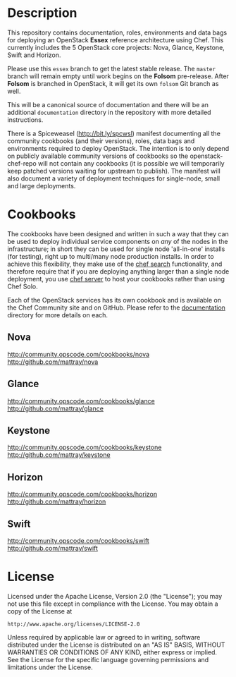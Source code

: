 Description
===========
This repository contains documentation, roles, environments and data bags for deploying an OpenStack **Essex** reference architecture using Chef. This currently includes the 5 OpenStack core projects: Nova, Glance, Keystone, Swift and Horizon.

Please use this `essex` branch to get the latest stable release. The `master` branch will remain empty until work begins on the **Folsom** pre-release. After **Folsom** is branched in OpenStack, it will get its own `folsom` Git branch as well.

This will be a canonical source of documentation and there will be an additional `documentation` directory in the repository with more detailed instructions.

There is a Spiceweasel (http://bit.ly/spcwsl) manifest documenting all the community cookbooks (and their versions), roles, data bags and environments required to deploy OpenStack. The intention is to only depend on publicly available community versions of cookbooks so the openstack-chef-repo will not contain any cookbooks (it is possible we will temporarily keep patched versions waiting for upstream to publish). The manifest will also document a variety of deployment techniques for single-node, small and large deployments.

Cookbooks
=========
The cookbooks have been designed and written in such a way that they can be used to deploy individual service components on _any_ of the nodes in the infrastructure; in short they can be used for single node 'all-in-one' installs (for testing), right up to multi/many node production installs. In order to achieve this flexibility, they make use of the [chef search](http://wiki.opscode.com/display/chef/Search) functionality, and therefore require that if you are deploying anything larger than a single node deployment, you use [chef server](http://wiki.opscode.com/display/chef/Chef+Server) to host your cookbooks rather than using Chef Solo.

Each of the OpenStack services has its own cookbook and is available on the Chef Community site and on GitHub. Please refer to the [documentation](documentation/) directory for more details on each.

Nova
----
http://community.opscode.com/cookbooks/nova
http://github.com/mattray/nova

Glance
------
http://community.opscode.com/cookbooks/glance
http://github.com/mattray/glance

Keystone
--------
http://community.opscode.com/cookbooks/keystone
http://github.com/mattray/keystone

Horizon
--------
http://community.opscode.com/cookbooks/horizon
http://github.com/mattray/horizon

Swift
-----
http://community.opscode.com/cookbooks/swift
http://github.com/mattray/swift

License
=======
Licensed under the Apache License, Version 2.0 (the "License");
you may not use this file except in compliance with the License.
You may obtain a copy of the License at

    http://www.apache.org/licenses/LICENSE-2.0

Unless required by applicable law or agreed to in writing, software
distributed under the License is distributed on an "AS IS" BASIS,
WITHOUT WARRANTIES OR CONDITIONS OF ANY KIND, either express or implied.
See the License for the specific language governing permissions and
limitations under the License.
